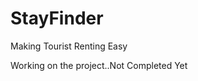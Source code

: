 <h1>StayFinder</h1>
<p>Making Tourist Renting Easy</p>
<p>Working on the project..Not Completed Yet</p>
